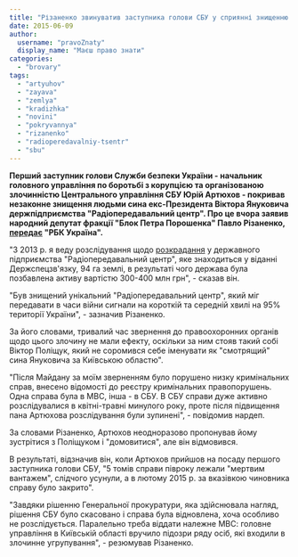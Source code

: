 ```yaml
---
title: "Різаненко звинуватив заступника голови СБУ у сприянні знищенню \"Радіопередавального центра\" у Броварах"
date: 2015-06-09
author: 
  username: "pravoZnaty"
  display_name: "Маєш право знати"
categories: 
  - "brovary"
tags: 
  - "artyuhov"
  - "zayava"
  - "zemlya"
  - "kradizhka"
  - "novini"
  - "pokryvannya"
  - "rizanenko"
  - "radioperedavalniy-tsentr"
  - "sbu"
---
```


**Перший заступник голови Служби безпеки України - начальник головного управління по боротьбі з корупцією та організованою злочинністю Центрального управління СБУ Юрій Артюхов - покривав незаконне знищення людьми сина екс-Президента Віктора Януковича держпідприємства "Радіопередавальний центр". Про це вчора заявив народний депутат фракції "Блок Петра Порошенка" Павло Різаненко, [передає](https://www.rbc.ua/ukr/news/zamglavy-sbu-sposobstvoval-unichtozheniyu-1433767105.html) "РБК Україна".**

"З 2013 р. я веду розслідування щодо [розкрадання](https://mpz.brovary.org/rik-radio-abo-zemli-groshi-dva-sudi-brovarska-tragikomediya-na-dvi-diyi/) у державного підприємства "Радіопередавальний центр", яке знаходиться у віданні Держспецзв'язку, 94 га землі, в результаті чого держава була позбавлена активу вартістю 300-400 млн грн", - сказав він.

"Був знищений унікальний "Радіопередавальний центр", який міг передавати в часи війни сигнали на короткій та середній хвилі на 95% території України", - зазначив Різаненко.

За його словами, тривалий час звернення до правоохоронних органів щодо цього злочину не мали ефекту, оскільки за ним стояв такий собі Віктор Поліщук, який не соромився себе іменувати як "смотрящий" сина Януковича за Київською областю".

"Після Майдану за моїм зверненням було порушено низку кримінальних справ, внесено відомості до реєстру кримінальних правопорушень. Одна справа була в МВС, інша - в СБУ. В СБУ справи дуже активно розслідувалися в квітні-травні минулого року, проте після підвищення пана Артюхова розслідування були зупинені", - повідомив нардеп.

За словами Різаненко, Артюхов неодноразово пропонував йому зустрітися з Поліщуком і "домовитися", але він відмовився.

В результаті, відзначив він, коли Артюхов прийшов на посаду першого заступника голови СБУ, "5 томів справи півроку лежали "мертвим вантажем", слідчого усунули, а в лютому 2015 р. за вказівкою чиновника справу було закрито".

"Завдяки рішенню Генеральної прокуратури, яка здійснювала нагляд, рішення СБУ було скасовано і справа була відновлена, хоча особливо не розслідується. Паралельно треба віддати належне МВС: головне управління в Київській області вручило підозри ряду осіб, які входили в злочинне угрупування", - резюмував Різаненко.

